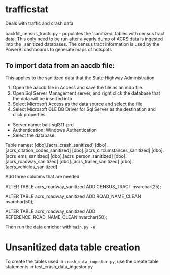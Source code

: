 # trafficstat
Deals with traffic and crash data

backfill_census_tracts.py - populates the 'sanitized' tables with census tract data. This only need to be run after a
yearly dump of ACRS data is ingested into the _sanitized databases. The census tract information is used by the PowerBI
dashboards to generate maps of hotspots


## To import data from an aacdb file:
This applies to the sanitized data that the State Highway Administration

1. Open the aacdb file in Access and save the file as an mdb file.
2. Open Sql Server Management server, and right click the database that the data will be inserted into
3. Select Microsoft Access as the data source and select the file
4. Select Microsoft OLE DB Driver for Sql Server as the destination and click properties
* Server name: balt-sql311-prd
* Authentication: Windows Authentication
* Select the database: <database to use>

Table names:
[dbo].[acrs_crash_sanitized]
[dbo].[acrs_citation_codes_sanitized]
[dbo].[acrs_circumstances_sanitized]
[dbo].[acrs_ems_sanitized]
[dbo].[acrs_person_sanitized]
[dbo].[acrs_roadway_sanitized]
[dbo].[acrs_trailer_sanitized]
[dbo].[acrs_vehicles_sanitized]

Add three columns that are needed:

ALTER TABLE acrs_roadway_sanitized
ADD CENSUS_TRACT nvarchar(25);

ALTER TABLE acrs_roadway_sanitized
ADD ROAD_NAME_CLEAN nvarchar(50);

ALTER TABLE acrs_roadway_sanitized
ADD REFERENCE_ROAD_NAME_CLEAN nvarchar(50);

Then run the data enricher with `main.py -e`

# Unsanitized data table creation

To create the tables used in `crash_data_ingestor.py`, use the create table statements in test_crash_data_ingestor.py
